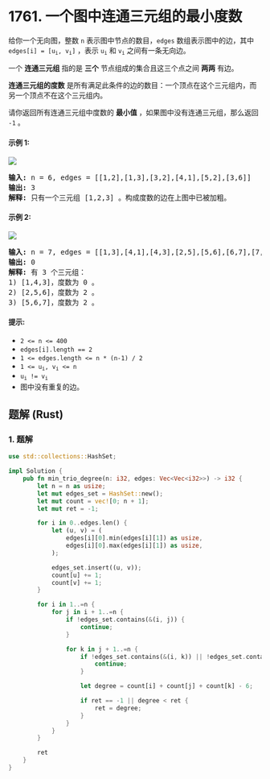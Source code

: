 # 1761. 一个图中连通三元组的最小度数
给你一个无向图，整数 `n` 表示图中节点的数目，`edges` 数组表示图中的边，其中 <code>edges[i] = [u<sub>i</sub>, v<sub>i</sub>]</code> ，表示 <code>u<sub>i</sub></code> 和 <code>v<sub>i</sub></code> 之间有一条无向边。

一个 **连通三元组** 指的是 **三个** 节点组成的集合且这三个点之间 **两两** 有边。

**连通三元组的度数** 是所有满足此条件的边的数目：一个顶点在这个三元组内，而另一个顶点不在这个三元组内。

请你返回所有连通三元组中度数的 **最小值** ，如果图中没有连通三元组，那么返回 `-1` 。

#### 示例 1:
![](https://assets.leetcode.com/uploads/2021/01/26/trios1.png)
<pre>
<strong>输入:</strong> n = 6, edges = [[1,2],[1,3],[3,2],[4,1],[5,2],[3,6]]
<strong>输出:</strong> 3
<strong>解释:</strong> 只有一个三元组 [1,2,3] 。构成度数的边在上图中已被加粗。
</pre>

#### 示例 2:
![](https://assets.leetcode.com/uploads/2021/01/26/trios2.png)
<pre>
<strong>输入:</strong> n = 7, edges = [[1,3],[4,1],[4,3],[2,5],[5,6],[6,7],[7,5],[2,6]]
<strong>输出:</strong> 0
<strong>解释:</strong> 有 3 个三元组：
1) [1,4,3]，度数为 0 。
2) [2,5,6]，度数为 2 。
3) [5,6,7]，度数为 2 。
</pre>

#### 提示:
* `2 <= n <= 400`
* `edges[i].length == 2`
* `1 <= edges.length <= n * (n-1) / 2`
* <code>1 <= u<sub>i</sub>, v<sub>i</sub> <= n</code>
* <code>u<sub>i</sub> != v<sub>i</sub></code>
* 图中没有重复的边。

## 题解 (Rust)

### 1. 题解
```Rust
use std::collections::HashSet;

impl Solution {
    pub fn min_trio_degree(n: i32, edges: Vec<Vec<i32>>) -> i32 {
        let n = n as usize;
        let mut edges_set = HashSet::new();
        let mut count = vec![0; n + 1];
        let mut ret = -1;

        for i in 0..edges.len() {
            let (u, v) = (
                edges[i][0].min(edges[i][1]) as usize,
                edges[i][0].max(edges[i][1]) as usize,
            );

            edges_set.insert((u, v));
            count[u] += 1;
            count[v] += 1;
        }

        for i in 1..=n {
            for j in i + 1..=n {
                if !edges_set.contains(&(i, j)) {
                    continue;
                }

                for k in j + 1..=n {
                    if !edges_set.contains(&(i, k)) || !edges_set.contains(&(j, k)) {
                        continue;
                    }

                    let degree = count[i] + count[j] + count[k] - 6;

                    if ret == -1 || degree < ret {
                        ret = degree;
                    }
                }
            }
        }

        ret
    }
}
```
